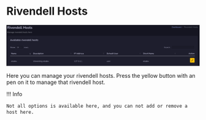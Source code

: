 # Rivendell Hosts
![Screenshot](img/rivhost.png)

Here you can manage your rivendell hosts. Press the yellow button with an pen on it to manage that rivendell host.

!!! Info

    Not all options is available here, and you can not add or remove a host here.